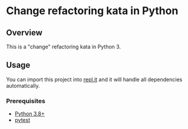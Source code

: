 # Change refactoring kata in Python
## Overview

This is a "change" refactoring kata in Python 3.

## Usage

You can import this project into [repl.it](https://replit.com)
and it will handle all dependencies automatically.

### Prerequisites

* [Python 3.8+](https://cmake.org)
* [pytest](https://pytest.org)
